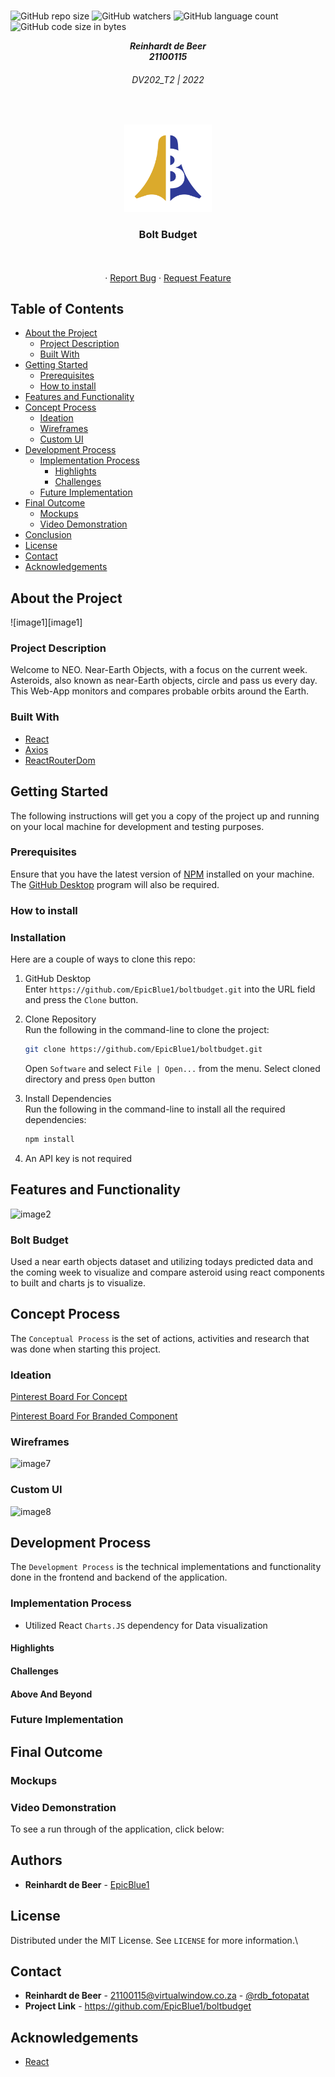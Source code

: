 

<!-- Repository Information & Links-->
<br />

![GitHub repo size](https://img.shields.io/github/repo-size/EpicBlue1/OOP_21100115_ReinhardtdeBeer)
![GitHub watchers](https://img.shields.io/github/watchers/EpicBlue1/OOP_21100115_ReinhardtdeBeer)
![GitHub language count](https://img.shields.io/github/languages/count/EpicBlue1/OOP_21100115_ReinhardtdeBeer)
![GitHub code size in bytes](https://img.shields.io/github/languages/code-size/EpicBlue1/OOP_21100115_ReinhardtdeBeer)


<!-- HEADER SECTION -->
<h5 align="center" style="padding:0;margin:0;">Reinhardt de Beer</h5>
<h5 align="center" style="padding:0;margin:0;">21100115</h5>
<h6 align="center">DV202_T2 | 2022</h6>
</br>
<p align="center">

  <a href="https://github.com/EpicBlue1/boltbudget">
    <img src="src\img\Logo.png" alt="Logo" width="140" height="140">
  </a>
  
  <h3 align="center">Bolt Budget</h3>

  <p align="center">

   <br />
   <br />    ·
    <a href="https://github.com/EpicBlue1/boltbudget/issues">Report Bug</a>
    ·
    <a href="https://github.com/EpicBlue1/boltbudget/issues">Request Feature</a>
</p>
<!-- TABLE OF CONTENTS -->

## Table of Contents

* [About the Project](#about-the-project)
  * [Project Description](#project-description)
  * [Built With](#built-with)
* [Getting Started](#getting-started)
  * [Prerequisites](#prerequisites)
  * [How to install](#how-to-install)
* [Features and Functionality](#features-and-functionality)
* [Concept Process](#concept-process)
   * [Ideation](#ideation)
   * [Wireframes](#wireframes)
   * [Custom UI](#user-flow)
* [Development Process](#development-process)
   * [Implementation Process](#implementation-process)
        * [Highlights](#highlights)
        * [Challenges](#challenges)
   * [Future Implementation](#peer-reviews)
* [Final Outcome](#final-outcome)
    * [Mockups](#mockups)
    * [Video Demonstration](#video-demonstration)
* [Conclusion](#conclusion)
* [License](#license)
* [Contact](#contact)
* [Acknowledgements](#acknowledgements)

<!--PROJECT DESCRIPTION-->
## About the Project
<!-- header image of project -->
![image1][image1]

### Project Description

Welcome to NEO. Near-Earth Objects, with a focus on the current week. Asteroids, also known as near-Earth objects, circle and pass us every day. This Web-App monitors and compares probable orbits around the Earth.

### Built With

* [React](https://reactjs.org/)
* [Axios](https://www.npmjs.com/package/axios)
* [ReactRouterDom](https://reactrouter.com/)


<!-- GETTING STARTED -->
<!-- Make sure to add appropriate information about what prerequesite technologies the user would need and also the steps to install your project on their own mashines -->
## Getting Started

The following instructions will get you a copy of the project up and running on your local machine for development and testing purposes.

### Prerequisites

Ensure that you have the latest version of [NPM](https://www.npmjs.com/) installed on your machine. The [GitHub Desktop](https://desktop.github.com/) program will also be required.

### How to install

### Installation
Here are a couple of ways to clone this repo:

1. GitHub Desktop </br>
Enter `https://github.com/EpicBlue1/boltbudget.git` into the URL field and press the `Clone` button.

2. Clone Repository </br>
Run the following in the command-line to clone the project:
   ```sh
   git clone https://github.com/EpicBlue1/boltbudget.git
   ```
    Open `Software` and select `File | Open...` from the menu. Select cloned directory and press `Open` button

3. Install Dependencies </br>
Run the following in the command-line to install all the required dependencies:
   ```sh
   npm install
   ```

4. An API key is not required

<!-- FEATURES AND FUNCTIONALITY-->
<!-- You can add the links to all of your imagery at the bottom of the file as references -->
## Features and Functionality

<!-- note how you can use your gitHub link. Just make a path to your assets folder -->
![image2]()

### Bolt Budget 

Used a near earth objects dataset and utilizing todays predicted data and the coming week to visualize and compare asteroid using react components to built and charts js to visualize.


<!-- CONCEPT PROCESS -->
<!-- Briefly explain your concept ideation process -->
<!-- here you will add things like wireframing, data structure planning, anything that shows your process. You need to include images-->
## Concept Process

The `Conceptual Process` is the set of actions, activities and research that was done when starting this project.

### Ideation

[Pinterest Board For Concept](https://za.pinterest.com/debeer0072/development-year-2-term-1/) 
<br>

[Pinterest Board For Branded Component](https://za.pinterest.com/debeer0072/branded-component-dev-term-1/)  

### Wireframes

![image7]()

### Custom UI

![image8]()

<!-- DEVELOPMENT PROCESS -->
## Development Process

The `Development Process` is the technical implementations and functionality done in the frontend and backend of the application.

### Implementation Process
<!-- stipulate all of the functionality you included in the project -->
<!-- This is your time to shine, explain the technical nuances of your project, how did you achieve the final outcome!-->

* Utilized React `Charts.JS` dependency for Data visualization


#### Highlights
<!-- stipulated the highlight you experienced with the project -->


#### Challenges
<!-- stipulated the challenges you faced with the project and why you think you faced it or how you think you'll solve it (if not solved) -->


#### Above And Beyond


### Future Implementation
<!-- stipulate functionality and improvements that can be implemented in the future. -->



<!-- MOCKUPS -->
## Final Outcome

### Mockups


<!-- VIDEO DEMONSTRATION -->
### Video Demonstration

To see a run through of the application, click below:


<!-- AUTHORS -->
## Authors

* **Reinhardt de Beer** - [EpicBlue1](https://github.com/EpicBlue1)

<!-- LICENSE -->
## License

Distributed under the MIT License. See `LICENSE` for more information.\

<!-- LICENSE -->
## Contact

* **Reinhardt de Beer** - [21100115@virtualwindow.co.za](mailto:21100115@virtualwindow.co.za) - [@rdb_fotopatat](https://www.instagram.com/rdb_fotopatat/) 
* **Project Link** - https://github.com/EpicBlue1/boltbudget

<!-- ACKNOWLEDGEMENTS -->
## Acknowledgements
<!-- all resources that you used and Acknowledgements here -->

* [React](https://reactjs.org/)




